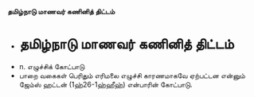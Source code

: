 **தமிழ்நாடு மாணவர் கணினித் திட்டம்**
- # தமிழ்நாடு மாணவர் கணினித் திட்டம்
- n. எழுச்சிக் கோட்பாடு
- பாறை வகைகள் பெரிதும் எரிமலை எழுச்சி காரணமாகவே ஏற்பட்டன என்னும் ஜேம்ஸ் ஹட்டன் (1ஹ்26-1ஹ்ஹீஹ்) என்பாரின் கோட்பாடு.


